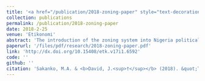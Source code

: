 ```yaml
---
title: '<a href="/publication/2018-zoning-paper" style="text-decoration:none;">The effect of democratic zoning system on Nigeria economy: evidence of Niger State</a>'
collection: publications
permalink: /publication/2018-zoning-paper
date: 2018-2-25
venue: 'Etikonomi'
abstract: 'The introduction of the zoning system into Nigeria political space was to aid the smooth rotation of key political positions across the country. This policy is to achieve fairness, peace and equitable distribution of resource. Its adverse effect on the economy is thus something to worry about. Therefore, the study examines the effect of democratic zoning system on the economy of Nigeria, with special reference to Niger state. Employing descriptive statistics and multiple regressions. The results revealed that the elements of democratic zoning vis-à-vis; peace, equity, unity and justice has a positive and significant effect on the growth of the Nigeria economy. The authors thus recommends the government at both levels should focus on providing simultaneous development projects to pave way for peace and unity, zoning system should be incorporated into the Nigeria constitution, unbiased and equitable distribution of resources across the economy.'
paperurl: '/files/pdf/research/2018-zoning-paper.pdf'
link: 'http://dx.doi.org/10.15408/etk.v17i1.6592'
code: ''
github: ''
citation: 'Sakanko, M.A. & <b>David, J.<sup>†</sup></b> (2018). &quot;The effect of democratic zoning system on Nigeria economy: evidence of Niger State.&quot; <i>Etikonomi</i>, <i>17</i>(1), 25-36. http://dx.doi.org/10.15408/etk.v17i1.6592'
---
```

